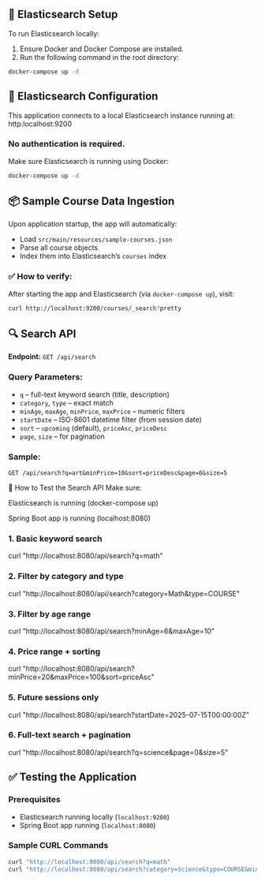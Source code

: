 ## 🚀 Elasticsearch Setup

To run Elasticsearch locally:

1. Ensure Docker and Docker Compose are installed.
2. Run the following command in the root directory:

```bash
docker-compose up -d

```
## 🔧 Elasticsearch Configuration

This application connects to a local Elasticsearch instance running at: http:localhost:9200
### No authentication is required.

Make sure Elasticsearch is running using Docker:

```bash 
docker-compose up -d

```
## 📦 Sample Course Data Ingestion

Upon application startup, the app will automatically:

- Load `src/main/resources/sample-courses.json`
- Parse all course objects
- Index them into Elasticsearch’s `courses` index

### ✅ How to verify:

After starting the app and Elasticsearch (via `docker-compose up`), visit:

```bash
curl http://localhost:9200/courses/_search?pretty

```
## 🔍 Search API

**Endpoint:** `GET /api/search`

### Query Parameters:
- `q` – full-text keyword search (title, description)
- `category`, `type` – exact match
- `minAge`, `maxAge`, `minPrice`, `maxPrice` – numeric filters
- `startDate` – ISO-8601 datetime filter (from session date)
- `sort` – `upcoming` (default), `priceAsc`, `priceDesc`
- `page`, `size` – for pagination

### Sample:
```http
GET /api/search?q=art&minPrice=10&sort=priceDesc&page=0&size=5

```
📘 How to Test the Search API
Make sure:

Elasticsearch is running (docker-compose up)

Spring Boot app is running (localhost:8080)


### 1. Basic keyword search
curl "http://localhost:8080/api/search?q=math"

### 2. Filter by category and type
curl "http://localhost:8080/api/search?category=Math&type=COURSE"

### 3. Filter by age range
curl "http://localhost:8080/api/search?minAge=6&maxAge=10"

### 4. Price range + sorting
curl "http://localhost:8080/api/search?minPrice=20&maxPrice=100&sort=priceAsc"

### 5. Future sessions only
curl "http://localhost:8080/api/search?startDate=2025-07-15T00:00:00Z"

### 6. Full-text search + pagination
curl "http://localhost:8080/api/search?q=science&page=0&size=5"


## ✅ Testing the Application

### Prerequisites
- Elasticsearch running locally (`localhost:9200`)
- Spring Boot app running (`localhost:8080`)

### Sample CURL Commands
```bash
curl "http://localhost:8080/api/search?q=math"
curl "http://localhost:8080/api/search?category=Science&type=COURSE&minAge=7"

